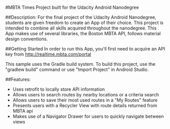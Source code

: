 #MBTA Times
Project built for the Udacity Android Nanodegree

##Description:
For the final project of the Udacity Android Nanodegree, students are given freedom to create an App of their choice.  This project is intended to combine all skills acquired throughout the nanodegree.  This App makes use of several libraries, the Boston MBTA API, follows material design conventions.

##Getting Started
In order to run this App, you'll first need to acquire an API key from http://realtime.mbta.com/portal

This sample uses the Gradle build system.  To build this project, use the
"gradlew build" command or use "Import Project" in Android Studio.

##Features:
- Uses retrofit to locally store API information
- Allows users to search routes by nearby locations or a criteria search
- Allows users to save their most used routes in a "My Routes" feature
- Presents users with a Recycler View with route details returned from MBTA api
- Makes use of a Navigator Drawer for users to quickly navigate between views
